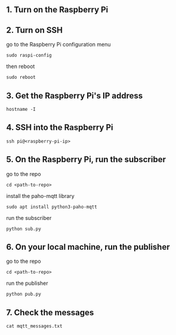 
## 1. Turn on the Raspberry Pi

## 2. Turn on SSH

go to the Raspberry Pi configuration menu

```
sudo raspi-config
```

then reboot

```
sudo reboot
```

## 3. Get the Raspberry Pi's IP address

```
hostname -I
```

## 4. SSH into the Raspberry Pi
```
ssh pi@<raspberry-pi-ip>
```

## 5. On the Raspberry Pi, run the subscriber

go to the repo  

```
cd <path-to-repo>
```

install the paho-mqtt library

```
sudo apt install python3-paho-mqtt
```

run the subscriber

```
python sub.py
```

## 6. On your local machine, run the publisher

go to the repo

```
cd <path-to-repo>
```

run the publisher

```
python pub.py
```

## 7. Check the messages

```
cat mqtt_messages.txt
```
